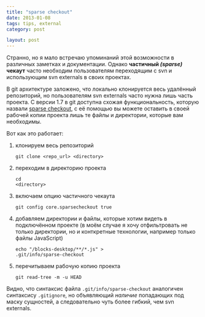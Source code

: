 ```yaml
---
title: "sparse checkout"
date: 2013-01-08
tags: tips, external
category: post

layout: post
---
```


Странно, но я мало встречаю упоминаний этой возможности в различных заметках и документации. Однако **частичный _(sparse)_ чекаут** часто необходим пользователям переходящим с svn и использующим svn externals в своих проектах.

В git архитектуре заложено, что локально клонируется весь удалённый репозиторий, но пользователям svn externals часто нужна лишь часть проекта. С версии 1.7 в git доступна схожая функциональность, которую назвали [sparse checkout](http://www.kernel.org/pub/software/scm/git/docs/git-read-tree.html#_sparse_checkout), с её помощью вы можете оставить в своей рабочей копии проекта лишь те файлы и директории, которые вам необходимы. 

Вот как это работает:<ol>
    <li>клонируем весь репозиторий
        <pre><code>git clone &lt;repo_url&gt; &lt;directory&gt;</code></pre>
    </li>
    <li>переходим в директорию проекта
        <pre><code>cd &lt;directory&gt;</code></pre>
    </li>
    <li>включаем опцию частичного чекаута
        <pre><code>git config core.sparsecheckout true</code></pre>
    </li>
    <li>добавляем директории и файлы, которые хотим видеть в подключённом проекте (в моём случае я хочу отфильтровать не только директории, но и конткретные технологии, например только файлы JavaScript)
        <pre><code>echo "/blocks-desktop/**/*.js" &gt; .git/info/sparse-checkout</code></pre>
    </li>
    <li>перечитываем рабочую копию проекта
        <pre><code>git read-tree -m -u HEAD</code></pre>
    </li>
</ol>

Видно, что синтаксис файла `.git/info/sparse-checkout` аналогичен синтаксису `.gitignore`, но объявляющий *наличие* попадающих под маску сущностей, а следовательно чуть более гибкий, чем svn externals.
